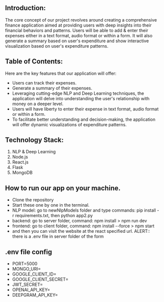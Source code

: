 ## Introduction:
The core concept of our project revolves around creating a comprehensive finance
application aimed at providing users with deep insights into their financial behaviors and patterns. Users will be able to add & enter their expenses either in a text format, audio format or within a form. It will also generate a summary based on user's expenditure and show interactive visualization based on user's expenditure patterns.
  
## Table of Contents:
Here are the key features that our application will offer:
* Users can track their expenses.
* Generate a summary of their expenses.
* Leveraging cutting-edge NLP and Deep Learning techniques, the application will
delve into understanding the user's relationship with money on a deeper level.
* Users will have liberty to enter their expense in text format, audio format or within a form.
* To facilitate better understanding and decision-making, the application will offer
dynamic visualizations of expenditure patterns.

## Technology Stack:
  1) NLP & Deep Learning
  2) Node.js
  3) React.js
  4) Flask
  5) MongoDB
  
## How to run our app on your machine.
* Clone the repository
* Start these one by one in the terminal.
* NLP model: go to newNlpModels folder and type commands: pip install -r requirements.txt, then python app2.py
* backend: go to server folder, command: npm install > npm run dev
* frontend: go to client folder, command: npm install --force > npm start
* and then you can visit the website at the react specified url.
ALERT:: there is a .env file in server folder of the form

## .env file config
* PORT=5000
* MONGO_URI=
* GOOGLE_CLIENT_ID=
* GOOGLE_CLIENT_SECRET=
* JWT_SECRET=
* OPENAI_API_KEY=
* DEEPGRAM_API_KEY=
